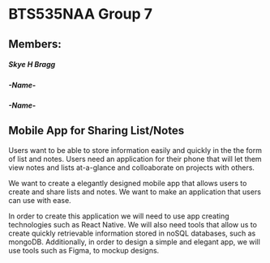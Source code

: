 # BTS535NAA Group 7
## Members:
##### Skye H Bragg
##### -Name-
##### -Name-

## Mobile App for Sharing List/Notes

 Users want to be able to store information easily and quickly in the the form of list and notes. Users need an application for their phone that will let them view notes and lists at-a-glance and colloaborate on projects with others. 
 
We want to create a elegantly designed mobile app that allows users to create and share lists and notes. We want to make an application that users can use with ease.


In order to create this application we will need to use app creating technologies such as React Native. We will also need tools that allow us to create quickly retrievable information stored in noSQL databases, such as mongoDB. Additionally, in order to design a simple and elegant app, we will use tools such as Figma, to mockup designs.